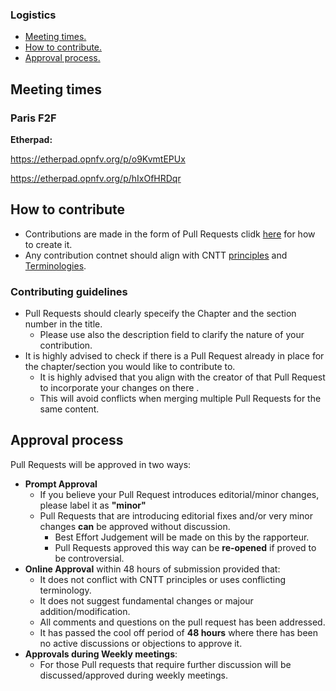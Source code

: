 ### Logistics
* [Meeting times.](#meeting_times)
* [How to contribute.](#how_to_contribute)
* [Approval process.](#approval_process)

<a name="meeeting_times"></a>
## Meeting times

### Paris F2F 
**Etherpad:**

https://etherpad.opnfv.org/p/o9KvmtEPUx

https://etherpad.opnfv.org/p/hIxOfHRDqr

<a name="how_to_contribute"></a>
## How to contribute
- Contributions are made in the form of Pull Requests clidk [here](../artifacts/CNTT_GitHub_Technical_WG_Process.pptx) for how to create it.
- Any contribution contnet should align with CNTT [principles](../doc/ref_model/chapters/chapter01.md#1.4) and [Terminologies](../doc/ref_model/chapters/chapter01.md#1.3).

### Contributing guidelines
- Pull Requests should clearly speceify the Chapter and the section number in the title.
  - Please use also the description field to clarify the nature of your contribution.
- It is highly advised to check if there is a Pull Request already in place for the chapter/section you would like to contribute to.
  - It is highly advised that you align with the creator of that Pull Request to incorporate your changes on there .
  - This will avoid conflicts when merging multiple Pull Requests for the same content.

<a name="approval_process"></a>
## Approval process
Pull Requests will be approved in two ways:
- **Prompt Approval**
  - If you believe your Pull Request introduces editorial/minor changes, please label it as **"minor"**
  - Pull Requests that are introducing editorial fixes and/or very minor changes **can** be approved without discussion.
    - Best Effort Judgement will be made on this by the rapporteur.
    - Pull Requests approved this way can be **re-opened** if proved to be controversial.
- **Online Approval** within 48 hours of submission provided that:
  - It does not conflict with CNTT principles or uses conflicting terminology.
  - It does not suggest fundamental changes or majour addition/modification.
  - All comments and questions on the pull request has been addressed.
  - It has passed the cool off period of **48 hours** where there has been no active discussions or objections to approve it.
- **Approvals during Weekly meetings**:
  - For those Pull requests that require further discussion will be discussed/approved during weekly meetings.
